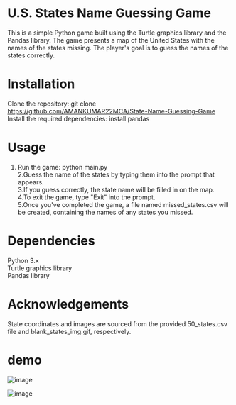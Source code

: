 # U.S. States Name Guessing Game
This is a simple Python game built using the Turtle graphics library and the Pandas library. The game presents a map of the United States with the names of the states missing. The player's goal is to guess the names of the states correctly.
# Installation
Clone the repository:
git clone https://github.com/AMANKUMAR22MCA/State-Name-Guessing-Game<br>
Install the required dependencies:
install pandas<br>
# Usage
1. Run the game: python main.py<br>
2.Guess the name of the states by typing them into the prompt that appears.<br>
3.If you guess correctly, the state name will be filled in on the map.<br>
4.To exit the game, type "Exit" into the prompt.<br>
5.Once you've completed the game, a file named missed_states.csv will be created, containing the names of any states you missed.<br>

# Dependencies
Python 3.x<br>
Turtle graphics library<br>
Pandas library<br>
# Acknowledgements
State coordinates and images are sourced from the provided 50_states.csv file and blank_states_img.gif, respectively.

# demo
![image](https://github.com/AMANKUMAR22MCA/State-Name-Guessing-Game/assets/126316303/27ee2489-da7f-44f4-b36a-b5c462f04eb9)

![image](https://github.com/AMANKUMAR22MCA/State-Name-Guessing-Game/assets/126316303/752f2f68-09ba-4477-af6c-32902e0d2617)
